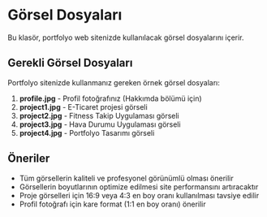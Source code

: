 # Görsel Dosyaları

Bu klasör, portfolyo web sitenizde kullanılacak görsel dosyalarını içerir.

## Gerekli Görsel Dosyaları

Portfolyo sitenizde kullanmanız gereken örnek görsel dosyaları:

1. **profile.jpg** - Profil fotoğrafınız (Hakkımda bölümü için)
2. **project1.jpg** - E-Ticaret projesi görseli
3. **project2.jpg** - Fitness Takip Uygulaması görseli
4. **project3.jpg** - Hava Durumu Uygulaması görseli
5. **project4.jpg** - Portfolyo Tasarımı görseli

## Öneriler

- Tüm görsellerin kaliteli ve profesyonel görünümlü olması önerilir
- Görsellerin boyutlarının optimize edilmesi site performansını artıracaktır
- Proje görselleri için 16:9 veya 4:3 en boy oranı kullanılması tavsiye edilir
- Profil fotoğrafı için kare format (1:1 en boy oranı) önerilir
